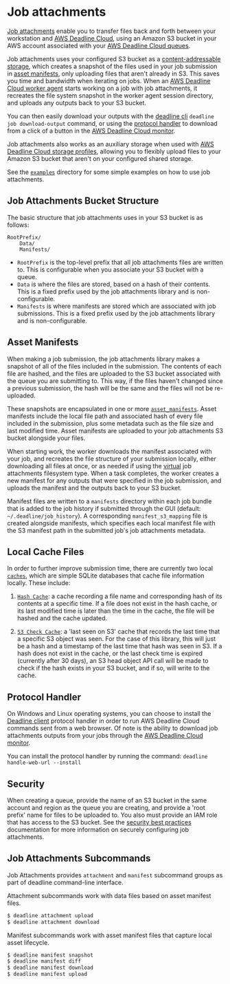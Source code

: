 # Job attachments

[Job attachments][job-attachments] enable you to transfer files back and forth between your workstation and [AWS Deadline Cloud][deadline-cloud], using an Amazon S3 bucket in your AWS account associated with your [AWS Deadline Cloud queues][queue]. 

Job attachments uses your configured S3 bucket as a [content-addressable storage](https://en.wikipedia.org/wiki/Content-addressable_storage), which creates a snapshot of the files used in your job submission in [asset manifests](#asset-manifests), only uploading files that aren't already in S3. This saves you time and bandwidth when iterating on jobs. When an [AWS Deadline Cloud worker agent][worker-agent] starts working on a job with job attachments, it recreates the file system snapshot in the worker agent session directory, and uploads any outputs back to your S3 bucket. 

You can then easily download your outputs with the [deadline cli](../client/) `deadline job download-output` command, or using the [protocol handler](#protocol-handler) to download from a click of a button in the [AWS Deadline Cloud monitor][monitor].

Job attachments also works as an auxiliary storage when used with [AWS Deadline Cloud storage profiles][shared-storage], allowing you to flexibly upload files to your Amazon S3 bucket that aren't on your configured shared storage.

See the [`examples`](../../../examples/) directory for some simple examples on how to use job attachments.

[job-attachments]: https://docs.aws.amazon.com/deadline-cloud/latest/userguide/storage-job-attachments.html
[deadline-cloud]: https://docs.aws.amazon.com/deadline-cloud/latest/userguide/what-is-deadline-cloud.html
[queue]: https://docs.aws.amazon.com/deadline-cloud/latest/userguide/queues.html
[monitor]: https://docs.aws.amazon.com/deadline-cloud/latest/userguide/working-with-deadline-monitor.html
[shared-storage]: https://docs.aws.amazon.com/deadline-cloud/latest/userguide/storage-shared.html
[worker-agent]: https://github.com/aws-deadline/deadline-cloud-worker-agent/blob/release/docs/

## Job Attachments Bucket Structure

The basic structure that job attachments uses in your S3 bucket is as follows:

```
RootPrefix/
    Data/
    Manifests/
```

- `RootPrefix` is the top-level prefix that all job attachments files are written to. This is configurable when you associate your S3 bucket with a queue.
- `Data` is where the files are stored, based on a hash of their contents. This is a fixed prefix used by the job attachments library and is non-configurable.
- `Manifests` is where manifests are stored which are associated with job submissions. This is a fixed prefix used by the job attachments library and is non-configurable.

[ja-security]: https://docs.aws.amazon.com/deadline-cloud/latest/userguide/security-best-practices.html#job-attachment-queues

## Asset Manifests

When making a job submission, the job attachments library makes a snapshot of all of the files included in the submission. The contents of each file are hashed, and the files are uploaded to the S3 bucket associated with the queue you are submitting to. This way, if the files haven't changed since a previous submission, the hash will be the same and the files will not be re-uploaded. 

These snapshots are encapsulated in one or more [`asset_manifests`](asset_manifests). Asset manifests include the local file path and associated hash of every file included in the submission, plus some metadata such as the file size and last modified time. Asset manifests are uploaded to your job attachments S3 bucket alongside your files.

When starting work, the worker downloads the manifest associated with your job, and recreates the file structure of your submission locally, either downloading all files at once, or as needed if using the [virtual][vfs] job attachments filesystem type. When a task completes, the worker creates a new manifest for any outputs that were specified in the job submission, and uploads the manifest and the outputs back to your S3 bucket.

Manifest files are written to a `manifests` directory within each job bundle that is added to the job history if submitted through the GUI (default: `~/.deadline/job_history`). A corresponding `manifest_s3_mapping` file is created alongside manifests, which specifies each local manifest file with the S3 manifest path in the submitted job's job attachments metadata.

[vfs]: https://docs.aws.amazon.com/deadline-cloud/latest/userguide/storage-virtual.html

## Local Cache Files

In order to further improve submission time, there are currently two local [`caches`](caches), which are simple SQLite databases that cache file information locally. These include:

1. [`Hash Cache`](caches/hash_cache.py): a cache recording a file name and corresponding hash of its contents at a specific time. If a file does not exist in the hash cache, or its last modified time is later than the time in the cache, the file will be hashed and the cache updated.

2. [`S3 Check Cache`](caches/s3_check_cache.py): a 'last seen on S3' cache that records the last time that a specific S3 object was seen. For the case of this library, this will just be a hash and a timestamp of the last time that hash was seen in S3. If a hash does not exist in the cache, or the last check time is expired (currently after 30 days), an S3 head object API call will be made to check if the hash exists in your S3 bucket, and if so, will write to the cache.

## Protocol Handler

On Windows and Linux operating systems, you can choose to install the [Deadline client](../client/) protocol handler in order to run AWS Deadline Cloud commands sent from a web browser. Of note is the ability to download job attachments outputs from your jobs through the [AWS Deadline Cloud monitor][downloading-output]. 

You can install the protocol handler by running the command: `deadline handle-web-url --install`

[downloading-output]: https://docs.aws.amazon.com/deadline-cloud/latest/userguide/download-finished-output.html

## Security

When creating a queue, provide the name of an S3 bucket in the same account and region as the queue you are creating, and provide a 'root prefix' name for files to be uploaded to. You also must provide an IAM role that has access to the S3 bucket. See the [security best practices][ja-security] documentation for more information on securely configuring job attachments.

## Job Attachments Subcommands

Job Attachments provides `attachment` and `manifest` subcommand groups as part of deadline command-line interface.

Attachment subcommands work with data files based on asset manifest files.

```sh
$ deadline attachment upload
$ deadline attachment download
```

Manifest subcommands work with asset manifest files that capture local asset lifecycle.

```sh
$ deadline manifest snapshot
$ deadline manifest diff
$ deadline manifest download
$ deadline manifest upload
```
